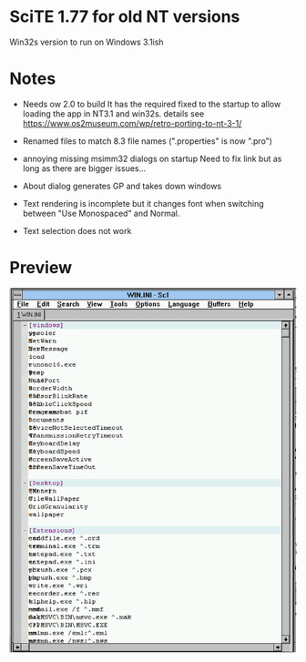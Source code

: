 # SciTE 1.77 for old NT versions

Win32s version to run on Windows 3.1ish


# Notes
- Needs ow 2.0 to build
  It has the required fixed to the startup to allow loading the app in NT3.1 and win32s.
  details see https://www.os2museum.com/wp/retro-porting-to-nt-3-1/

- Renamed files to match 8.3 file names (".properties" is now ".pro")

- annoying missing msimm32 dialogs on startup
  Need to fix link but as long as there are bigger issues...

- About dialog generates GP and takes down windows

- Text rendering is incomplete but it changes font when switching between "Use Monospaced" and Normal.

- Text selection does not work

# Preview
![](win311_win32s.png)
